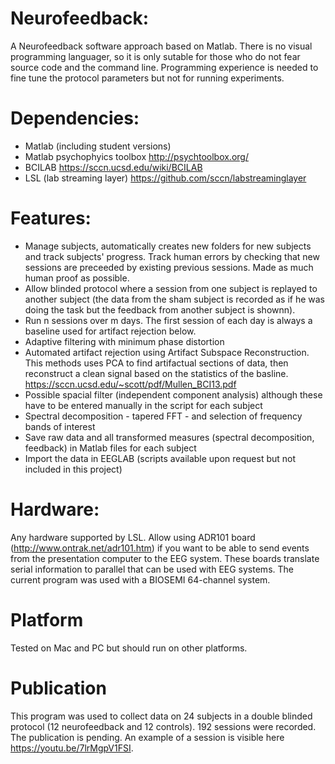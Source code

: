 # Neurofeedback:

A Neurofeedback software approach based on Matlab. There is no visual programming languager, so it is only sutable for those who do not fear source code and the command line. Programming experience is needed to fine tune the protocol parameters but not for running experiments.

# Dependencies:

- Matlab (including student versions)
- Matlab psychophyics toolbox http://psychtoolbox.org/
- BCILAB https://sccn.ucsd.edu/wiki/BCILAB
- LSL (lab streaming layer) https://github.com/sccn/labstreaminglayer

# Features:

- Manage subjects, automatically creates new folders for new subjects and track subjects' progress. Track human errors by checking that new sessions are preceeded by existing previous sessions. Made as much human proof as possible.
- Allow blinded protocol where a session from one subject is replayed to another subject (the data from the sham subject is recorded as if he was doing the task but the feedback from another subject is shownn).
- Run n sessions over m days. The first session of each day is always a baseline used for artifact rejection below.
- Adaptive filtering with minimum phase distortion
- Automated artifact rejection using Artifact Subspace Reconstruction. This methods uses PCA to find artifactual sections of data, then reconstruct a clean signal based on the statistics of the basline. https://sccn.ucsd.edu/~scott/pdf/Mullen_BCI13.pdf
- Possible spacial filter (independent component analysis) although these have to be entered manually in the script for each subject
- Spectral decomposition - tapered FFT - and selection of frequency bands of interest
- Save raw data and all transformed measures (spectral decomposition, feedback) in Matlab files for each subject
- Import the data in EEGLAB (scripts available upon request but not included in this project)

# Hardware:

Any hardware supported by LSL. Allow using ADR101 board (http://www.ontrak.net/adr101.htm) if you want to be able to send events from the presentation computer to the EEG system. These boards translate serial information to parallel that can be used with EEG systems. The current program was used with a BIOSEMI 64-channel system.

# Platform

Tested on Mac and PC but should run on other platforms.

# Publication

This program was used to collect data on 24 subjects in a double blinded protocol (12 neurofeedback and 12 controls). 192 sessions were recorded. The publication is pending. An example of a session is visible here https://youtu.be/7lrMgpV1FSI.
